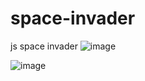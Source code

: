 # space-invader
js space invader 
![image](https://github.com/Alex-Unnippillil/space-invader/assets/24538548/5f841f3c-0edb-404c-916d-d8029c485112)







![image](https://github.com/Alex-Unnippillil/space-invader/assets/24538548/16c75e65-21a4-4984-8623-03e7d930fb25)
